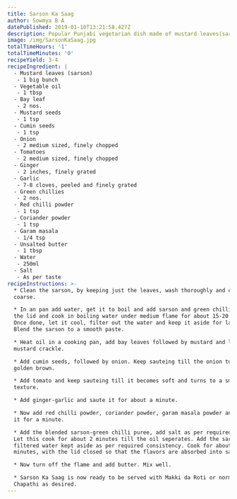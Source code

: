 ```yaml
---
title: Sarson Ka Saag
author: Sowmya B A
datePublished: 2019-01-10T13:21:58.427Z
description: Popular Punjabi vegetarian dish made of mustard leaves(sarson)
image: /img/SarsonKaSaag.jpg
totalTimeHours: '1'
totalTimeMinutes: '0'
recipeYield: 3-4
recipeIngredient: |
  - Mustard leaves (sarson)
   - 1 big bunch
  - Vegetable oil
   - 1 tbsp
  - Bay leaf
   - 2 nos.
  - Mustard seeds
   - 1 tsp
  - Cumin seeds
   - 1 tsp
  - Onion
   - 2 medium sized, finely chopped
  - Tomatoes
   - 2 medium sized, finely chopped
  - Ginger
   - 2 inches, finely grated
  - Garlic
   - 7-8 cloves, peeled and finely grated
  - Green chillies
   - 2 nos. 
  - Red chilli powder
   - 1 tsp
  - Coriander powder
   - 1 tsp
  - Garam masala
   - 1/4 tsp
  - Unsalted butter
   - 1 tbsp
  - Water
   - 250ml
  - Salt
   - As per taste
recipeInstructions: >-
  * Clean the sarson, by keeping just the leaves, wash thoroughly and chop it to
  coarse.

  * In an pan add water, get it to boil and add sarson and green chillies. Close
  the lid and cook in boiling water under medium flame for about 15-20 minutes.
  Once done, let it cool, filter out the water and keep it aside for later use.
  Blend the sarson to a smooth paste.

  * Heat oil in a cooking pan, add bay leaves followed by mustard and let the
  mustard crackle.

  * Add cumin seeds, followed by onion. Keep sauteing till the onion turns
  golden brown.

  * Add tomato and keep sauteing till it becomes soft and turns to a smooth
  texture.

  * Add ginger-garlic and saute it for about a minute.

  * Now add red chilli powder, coriander powder, garam masala powder and saute
  it for a minute.

  * Add the blended sarson-green chilli puree, add salt as per required taste.
  Let this cook for about 2 minutes till the oil seperates. Add the sarson
  filtered water kept aside as per required consistency. Cook for about 5
  minutes, with the lid closed so that the flavors are absorbed into sarson.

  * Now turn off the flame and add butter. Mix well.

  * Sarson Ka Saag is now ready to be served with Makki da Roti or normal Rotis,
  Chapathi as desired.
---
```





